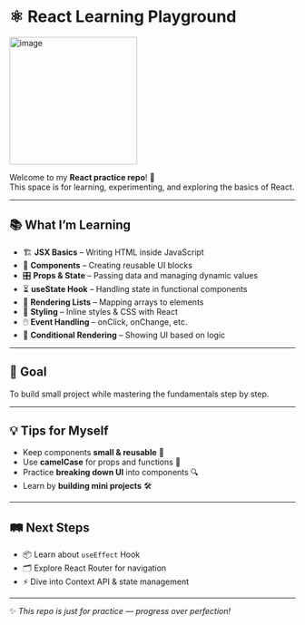 # ⚛️ React Learning Playground  

<img width="225" height="225" alt="image" src="https://github.com/user-attachments/assets/af00b1f5-fb7b-4158-b366-38f58964fa74" />

Welcome to my **React practice repo**! 🚀  
This space is for learning, experimenting, and exploring the basics of React.  

---

## 📚 What I’m Learning  

- 🏗️ **JSX Basics** – Writing HTML inside JavaScript  
- 🔄 **Components** – Creating reusable UI blocks  
- 🎛️ **Props & State** – Passing data and managing dynamic values  
- ⏳ **useState Hook** – Handling state in functional components  
- 🔁 **Rendering Lists** – Mapping arrays to elements  
- 🎨 **Styling** – Inline styles & CSS with React  
- 🖱️ **Event Handling** – onClick, onChange, etc.  
- 🧩 **Conditional Rendering** – Showing UI based on logic  

---

## 🎯 Goal  

To build small project while mastering the fundamentals step by step.  

---

## 💡 Tips for Myself  

- Keep components **small & reusable** 🧱  
- Use **camelCase** for props and functions 🐪  
- Practice **breaking down UI** into components 🔍  
- Learn by **building mini projects** 🛠️  

---

## 🛤️ Next Steps  

- 📦 Learn about `useEffect` Hook  
- 🗂️ Explore React Router for navigation  
- ⚡ Dive into Context API & state management  

---

✨ *This repo is just for practice — progress over perfection!*  
